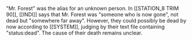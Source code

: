 

"Mr. Forest" was the alias for an unknown person. In [[STATION_8 TRIM 90]], [[INDI]] says that Mr. Forest was "someone who is now gone", not dead but "somewhere far away". However, they could possibly be dead by now according to [[SYSTEM]], judging by their text file containing "status:dead". The cause of their death remains unclear.